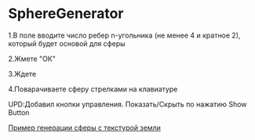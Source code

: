 # SphereGenerator


1.В поле вводите число ребер n-угольника (не менее 4 и кратное 2), который будет основой для сферы 

2.Жмете "ОК"

3.Ждете

4.Поварачиваете сферу стрелками на клавиатуре


UPD:Добавил кнопки управления. Показать/Скрыть по нажатию Show Button

[Пример генерации сферы с текстурой земли](https://rawcdn.githack.com/Kitaety/SphereGenerator/4185c5159dcf46ae8f73d2144ae805b245ea5ba6/test.html)
